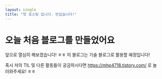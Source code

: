 ```yaml
---
layout: single
title: "첫 포스팅 입니다. 반갑습니다!"
---
```


# 오늘 처음 블로그를 만들었어요

앞으로 열심히 해보겠습니다! ㅎㅎ
이 블로그는 기술 블로그로 활용할 예정입니다!

혹시 저의 TIL 및 다른 활동들이 궁금하시다면 https://mhp4718.tistory.com/ 로 놀러와주세요! ㅎㅎ
